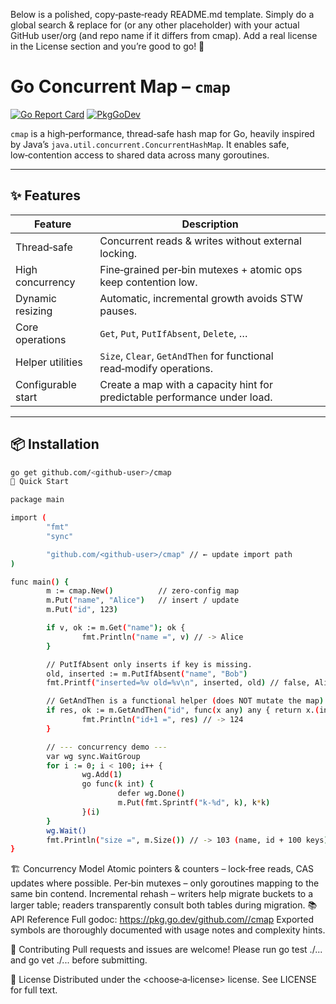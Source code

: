 Below is a polished, copy‑paste‑ready README.md template.
Simply do a global search & replace for <github-user> (or any other placeholder) with your actual GitHub user/org (and repo name if it differs from cmap). Add a real license in the License section and you’re good to go! 🚀


# Go Concurrent Map – `cmap`

[![Go Report Card](https://goreportcard.com/badge/github.com/<github-user>/cmap)](https://goreportcard.com/report/github.com/<github-user>/cmap)
[![PkgGoDev](https://pkg.go.dev/badge/github.com/<github-user>/cmap)](https://pkg.go.dev/github.com/<github-user>/cmap)
<!-- Optional badges -->
<!-- [![Build](https://github.com/<github-user>/cmap/actions/workflows/ci.yml/badge.svg)](https://github.com/<github-user>/cmap/actions) -->
<!-- [![Coverage Status](https://coveralls.io/repos/github/<github-user>/cmap/badge.svg)](https://coveralls.io/github/<github-user>/cmap) -->

`cmap` is a high‑performance, thread‑safe hash map for Go, heavily inspired by Java’s
`java.util.concurrent.ConcurrentHashMap`. It enables safe, low‑contention access to shared
data across many goroutines.

---

## ✨ Features

| Feature            | Description                                                                                  |
|--------------------|----------------------------------------------------------------------------------------------|
| Thread‑safe        | Concurrent reads & writes without external locking.                                          |
| High concurrency   | Fine‑grained per‑bin mutexes + atomic ops keep contention low.                               |
| Dynamic resizing   | Automatic, incremental growth avoids STW pauses.                                             |
| Core operations    | `Get`, `Put`, `PutIfAbsent`, `Delete`, …                                                     |
| Helper utilities   | `Size`, `Clear`, `GetAndThen` for functional read‑modify operations.                         |
| Configurable start | Create a map with a capacity hint for predictable performance under load.                    |

---

## 📦 Installation

```bash
go get github.com/<github-user>/cmap
🚀 Quick Start

package main

import (
        "fmt"
        "sync"

        "github.com/<github-user>/cmap" // ← update import path
)

func main() {
        m := cmap.New()          // zero‑config map
        m.Put("name", "Alice")   // insert / update
        m.Put("id", 123)

        if v, ok := m.Get("name"); ok {
                fmt.Println("name =", v) // -> Alice
        }

        // PutIfAbsent only inserts if key is missing.
        old, inserted := m.PutIfAbsent("name", "Bob")
        fmt.Printf("inserted=%v old=%v\n", inserted, old) // false, Alice

        // GetAndThen is a functional helper (does NOT mutate the map):
        if res, ok := m.GetAndThen("id", func(x any) any { return x.(int) + 1 }); ok {
                fmt.Println("id+1 =", res) // -> 124
        }

        // --- concurrency demo ---
        var wg sync.WaitGroup
        for i := 0; i < 100; i++ {
                wg.Add(1)
                go func(k int) {
                        defer wg.Done()
                        m.Put(fmt.Sprintf("k-%d", k), k*k)
                }(i)
        }
        wg.Wait()
        fmt.Println("size =", m.Size()) // -> 103 (name, id + 100 keys)
}
```
🏗️ Concurrency Model
Atomic pointers & counters – lock‑free reads, CAS updates where possible.
Per‑bin mutexes – only goroutines mapping to the same bin contend.
Incremental rehash – writers help migrate buckets to a larger table; readers transparently consult both tables during migration.
📚 API Reference
Full godoc: <https://pkg.go.dev/github.com//cmap>
Exported symbols are thoroughly documented with usage notes and complexity hints.

🤝 Contributing
Pull requests and issues are welcome!
Please run go test ./... and go vet ./... before submitting.

📄 License
Distributed under the <choose‑a‑license> license.
See LICENSE for full text.



